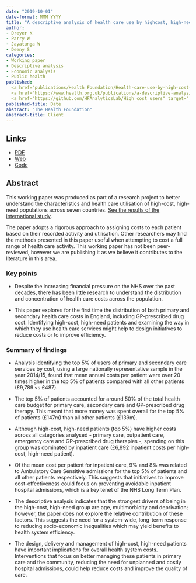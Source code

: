 ```yaml
---
date: "2019-10-01"
date-format: MMM YYYY
title: "A descriptive analysis of health care use by highcost, high-need patients in England"
author:
- Dreyer K
- Parry W
- Jayatunga W
- Deeny S
categories:
- Working paper
- Descriptive analysis
- Economic analysis
- Public health
published:
  <a href="publications/Health Foundation/Health-care-use-by-high-cost-high-need-patients-WP07.pdf" target="_blank">PDF</a></br>
  <a href="https://www.health.org.uk/publications/a-descriptive-analysis-of-health-care-use-by-high-cost-high-need-patients-in-england" target="_blank">Web</a></br>
  <a href="https://github.com/HFAnalyticsLab/High_cost_users" target="_blank">Code</a>
published-title: Date
abstract: "The Health Foundation"
abstract-title: Client
---
```


## Links

* <a href="publications/Health Foundation/Health-care-use-by-high-cost-high-need-patients-WP07.pdf" target="_blank">PDF</a></br>
* <a href="https://www.health.org.uk/publications/a-descriptive-analysis-of-health-care-use-by-high-cost-high-need-patients-in-england" target="_blank">Web</a></br>
* <a href="https://github.com/HFAnalyticsLab/High_cost_users" target="_blank">Code</a>



## Abstract

This working paper was produced as part of a research project to better understand the characteristics and health care utilisation of high-cost, high-need populations across seven countries. [See the results of the international study](https://journals.plos.org/plosone/article?id=10.1371/journal.pone.0217353).

The paper adopts a rigorous approach to assigning costs to each patient based on their recorded activity and utilisation. Other researchers may find the methods presented in this paper useful when attempting to cost a full range of health care activity. This working paper has not been peer-reviewed, however we are publishing it as we believe it contributes to the literature in this area.

### Key points

- Despite the increasing financial pressure on the NHS over the past decades, there has been little research to understand the distribution and concentration of health care costs across the population.

- This paper explores for the first time the distribution of both primary and secondary health care costs in England, including GP-prescribed drug cost. Identifying high-cost, high-need patients and examining the way in which they use health care services might help to design initiatives to reduce costs or to improve efficiency.

### Summary of findings

- Analysis identifying the top 5% of users of primary and secondary care services by cost, using a large nationally representative sample in the year 2014/15, found that mean annual costs per patient were over 20 times higher in the top 5% of patients compared with all other patients (£9,789 vs £487).

- The top 5% of patients accounted for around 50% of the total health care budget for primary care, secondary care and GP-prescribed drug therapy. This meant that more money was spent overall for the top 5% of patients (£147m) than all other patients (£139m).

- Although high-cost, high-need patients (top 5%) have higher costs across all categories analysed - primary care, outpatient care, emergency care and GP-prescribed drug therapies -, spending on this group was dominated by inpatient care (£6,892 inpatient costs per high-cost, high-need patient).

- Of the mean cost per patient for inpatient care, 9% and 8% was related to Ambulatory Care Sensitive admissions for the top 5% of patients and all other patients respectively. This suggests that initiatives to improve cost-effectiveness could focus on preventing avoidable inpatient hospital admissions, which is a key tenet of the NHS Long Term Plan.

- The descriptive analysis indicates that the strongest drivers of being in the high-cost, high-need group are age, multimorbidity and deprivation; however, the paper does not explore the relative contribution of these factors. This suggests the need for a system-wide, long-term response to reducing socio-economic inequalities which may yield benefits to health system efficiency.

- The design, delivery and management of high-cost, high-need patients have important implications for overall health system costs. Interventions that focus on better managing these patients in primary care and the community, reducing the need for unplanned and costly hospital admissions, could help reduce costs and improve the quality of care.

